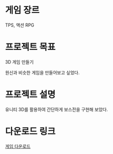 # 게임 장르

TPS, 액션 RPG

# 프로젝트 목표

3D 게임 만들기

원신과 비슷한 게임을 만들어보고 싶었다.

# 프로젝트 설명

유니티 3D를 활용하여 간단하게 보스전을 구현해 보았다.

# 다운로드 링크

[게임 다운로드](https://drive.google.com/file/d/1t97m4gNWoUbyHnFBXhj_vqxKv4RSyeAk/view?usp=sharing)
